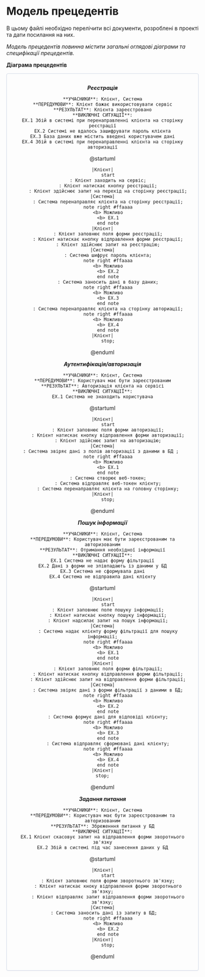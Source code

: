 # Модель прецедентів

В цьому файлі необхідно перелічити всі документи, розроблені в проекті та дати посилання на них.

*Модель прецедентів повинна містити загальні оглядові діаграми та специфікації прецедентів.*

**Діаграма прецедентів**

<center style="
    border-radius:4px;
    border: 1px solid #cfd7e6;
    box-shadow: 0 1px 3px 0 rgba(89,105,129,.05), 0 1px 1px 0 rgba(0,0,0,.025);
    padding: 1em;"
>

***Реєстрація***
```
**УЧАСНИКИ**: Клієнт, Система
**ПЕРЕДУМОВИ**: Клієнт бажає використовувати сервіс
**РЕЗУЛЬТАТ**: Клієнта зареєстровано
**ВИКЛЮЧНІ СИТУАЦІЇ**:
EX.1 Збій в системі при перенаправленні клієнта на сторінку реєстрації
EX.2 Системі не вдалось зашифрувати пароль клієнта
EX.3 База даних вже містить введені користувачем дані
EX.4 Збій в системі при перенаправленні клієнта на сторінку авторизації
```
@startuml
        
    |Клієнт|
        start
        : Клієнт заходить на сервіс;
        : Клієнт натискає кнопку реєстрації;
        : Клієнт здійснює запит на перехід на сторінку реєстрації;
    |Система|
        : Система перенаправляє клієнта на сторінку реєстрації;
        note right #ffaaaa
        <b> Можливо
        <b> EX.1
        end note
    |Клієнт|
        : Клієнт заповнює поля форми реєстрації;
        : Клієнт натискає кнопку відправлення форми реєстрації;
        : Клієнт здійснює запит на реєстрацію;
    |Система|
        : Система шифрує пароль клієнта;
        note right #ffaaaa
        <b> Можливо
        <b> EX.2
        end note
        : Система заносить дані в базу даних;
        note right #ffaaaa
        <b> Можливо
        <b> EX.3
        end note
        : Система перенаправляє клієнта на сторінку авториації;
        note right #ffaaaa
        <b> Можливо
        <b> EX.4
        end note
    |Клієнт|
        stop;

@enduml

***Аутентифікація/авторизація***
```
**УЧАСНИКИ**: Клієнт, Система
**ПЕРЕДУМОВИ**: Користувач має бути зареєстрованим
**РЕЗУЛЬТАТ**: Авторизація клієнта на сервісі
**ВИКЛЮЧНІ СИТУАЦІЇ**:
EX.1 Система не знаходить користувача
```
@startuml
        
    |Клієнт|
        start
        : Клієнт заповнює поля форми авторизації;
        : Клієнт натискає кнопку відправлення форми авторизації;
        : Клієнт здійснює запит на авторизацію;
    |Система|
        : Система звіряє дані з полів авторизації з даними в БД ;       
        note right #ffaaaa
        <b> Можливо
        <b> EX.1
        end note
        : Система створює веб-токен;
        : Система відправляє веб-токен клієнту;
        : Система перенаправляє клієнта на головну сторінку;
    |Клієнт|
        stop;

@enduml

***Пошук інформації***
```
**УЧАСНИКИ**: Клієнт, Система
**ПЕРЕДУМОВИ**: Користувач має бути зареєстрованим та авторизованим
**РЕЗУЛЬТАТ**: Отримання необхідної інформації
**ВИКЛЮЧНІ СИТУАЦІЇ**:
EX.1 Система не надає форму фільтрації
EX.2 Дані з форми не зпівпадають із даними у БД
EX.3 Система не сформувала дані
EX.4 Система не відправила дані клієнту
```
@startuml
    
    |Клієнт|
        start
        : Клієнт заповнює поле пошуку інформації;
        : Клієнт натискає кнопку пошуку інформації;
        : Клієнт надсилає запит на пошук інформації;
    |Система|
        : Система надає клієнту форму фільтрації для пошуку інформації;
        note right #ffaaaa
        <b> Можливо
        <b> EX.1
        end note
    |Клієнт|
        : Клієнт заповнює поля форми фільтрації;
        : Клієнт натискає кнопку відправлення форми фільтрації;
        : Клієнт здійснює запит на відправлення форми фільтрації;
    |Система|
        : Система звіряє дані з форми фільтрації з даними в БД;
        note right #ffaaaa
        <b> Можливо
        <b> EX.2
        end note
        : Система формує дані для відповіді клієнту;
        note right #ffaaaa
        <b> Можливо
        <b> EX.3
        end note
        : Система відправляє сформовані дані клієнту;
        note right #ffaaaa
        <b> Можливо
        <b> EX.4
        end note
    |Клієнт|
        stop;    

@enduml


***Задання питання***
```
**УЧАСНИКИ**: Клієнт, Система
**ПЕРЕДУМОВИ**: Користувач має бути зареєстрованим та авторизованим
**РЕЗУЛЬТАТ**: Збреженння питання у БД
**ВИКЛЮЧНІ СИТУАЦІЇ**:
EX.1 Клієнт скасовує запит на відправлення форми зворотнього зв'язку
EX.2 Збій в системі під час занесення даних у БД
```
@startuml
        
    |Клієнт|
        start
        : Клієнт заповнює поля форми зворотнього зв'язку;
        : Клієнт натискає кноку відправлення форми зворотнього зв'язку;
        : Клієнт відправляє запит відправлення форми зворотнього зв'язку;
    |Система|
        : Система заносить дані із запиту в БД;   
        note right #ffaaaa
        <b> Можливо
        <b> EX.2
        end note
    |Клієнт|
        stop;

@enduml

</center>

